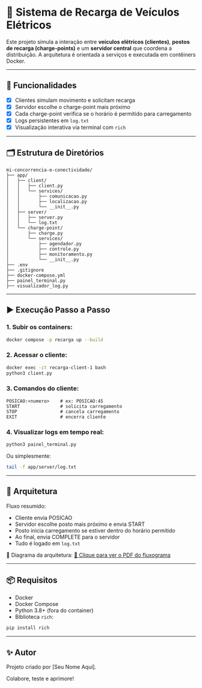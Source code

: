 # 🔋 Sistema de Recarga de Veículos Elétricos

Este projeto simula a interação entre **veículos elétricos (clientes)**, **postos de recarga (charge-points)** e um **servidor central** que coordena a distribuição. A arquitetura é orientada a serviços e executada em contêiners Docker.

---

## 📌 Funcionalidades
- [x] Clientes simulam movimento e solicitam recarga
- [x] Servidor escolhe o charge-point mais próximo
- [x] Cada charge-point verifica se o horário é permitido para carregamento
- [x] Logs persistentes em `log.txt`
- [x] Visualização interativa via terminal com `rich`

---

## 🗂 Estrutura de Diretórios

```
mi-concorrencia-e-conectividade/
├── app/
│   ├── client/
│   │   ├── client.py
│   │   └── services/
│   │       ├── comunicacao.py
│   │       ├── localizacao.py
│   │       └── __init__.py
│   ├── server/
│   │   ├── server.py
│   │   └── log.txt
│   └── charge-point/
│       ├── charge.py
│       └── services/
│           ├── agendador.py
│           ├── controle.py
│           ├── monitoramento.py
│           └── __init__.py
├── .env
├── .gitignore
├── docker-compose.yml
├── painel_terminal.py
├── visualizador_log.py
```

---

## ▶️ Execução Passo a Passo

### 1. Subir os containers:
```bash
docker compose -p recarga up --build
```

### 2. Acessar o cliente:
```bash
docker exec -it recarga-client-1 bash
python3 client.py
```

### 3. Comandos do cliente:
```
POSICAO:<numero>    # ex: POSICAO:45
START               # solicita carregamento
STOP                # cancela carregamento
EXIT                # encerra cliente
```

### 4. Visualizar logs em tempo real:
```bash
python3 painel_terminal.py
```

Ou simplesmente:
```bash
tail -f app/server/log.txt
```

---

## 🧠 Arquitetura

Fluxo resumido:
- Cliente envia POSICAO
- Servidor escolhe posto mais próximo e envia START
- Posto inicia carregamento se estiver dentro do horário permitido
- Ao final, envia COMPLETE para o servidor
- Tudo é logado em `log.txt`

🔗 Diagrama da arquitetura:
[📄 Clique para ver o PDF do fluxograma](arquitetura_recarga.pdf)

---

## 📦 Requisitos
- Docker
- Docker Compose
- Python 3.8+ (fora do container)
- Biblioteca `rich`:
```bash
pip install rich
```

---

## ✨ Autor
Projeto criado por [Seu Nome Aqui].

Colabore, teste e aprimore!